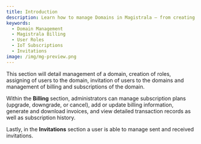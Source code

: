 ```yaml
---
title: Introduction
description: Learn how to manage Domains in Magistrala — from creating roles and assigning users to Domains, to handling invitations, billing and subscription plans.
keywords:
  - Domain Management
  - Magistrala Billing
  - User Roles
  - IoT Subscriptions
  - Invitations
image: /img/mg-preview.png
---
```


This section will detail management of a domain, creation of roles, assigning of users to the domain,  invitation of users to the domains and management of billing and subscriptions of the domain.

Within the **Billing** section, administrators can manage subscription plans (upgrade, downgrade, or cancel), add or update billing information, generate and download invoices, and view detailed transaction records as well as subscription history.

Lastly, in the **Invitations** section a user is able to manage sent and received invitations.
